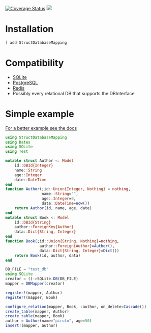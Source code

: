 [![Coverage Status](https://coveralls.io/repos/github/lucianolorenti/StructDatabaseMapping.jl/badge.svg)](https://coveralls.io/github/lucianolorenti/StructDatabaseMapping.jl)  [![](https://img.shields.io/badge/docs-dev-blue.svg)](https://lucianolorenti.github.io/StructDatabaseMapping.jl/dev/index.html)

# Installation
```julia
] add StructDatabaseMapping
```



# Compatibility
* [SQLite](https://github.com/JuliaDatabases/SQLite.jl)
* [PostgreSQL](https://github.com/invenia/LibPQ.jl)
* [Redis](https://github.com/JuliaDatabases/Redis.jl)
* Possibly every relational DB that supports the DBInterface


# Simple example
[For a better example see the docs](https://lucianolorenti.github.io/StructDatabaseMapping.jl/dev/example.html)
```julia
using StructDatabaseMapping
using Dates
using SQLite
using Test

mutable struct Author <: Model
    id::DBId{Integer}
    name::String
    age::Integer
    date::DateTime
end
function Author(;id::Union{Integer, Nothing} = nothing,
                name::String="",
                age::Integer=0,
                date::DateTime=now())
    return Author(id, name, age, date)
end
mutable struct Book <: Model
    id::DBId{String}
    author::ForeignKey{Author}
    data::Dict{String, Integer}
end
function Book(;id::Union{String, Nothing}=nothing,
               author::Foreign{Author}=Author(),
               data::Dict{String, Integer}=Dict())
    return Book(id, author, data)
end

DB_FILE = "test_db"
using SQLite
creator = ()->SQLite.DB(DB_FILE)
mapper = DBMapper(creator)

register!(mapper, Author)
register!(mapper, Book)

configure_relation(mapper, Book, :author, on_delete=Cascade())
create_table(mapper, Author)
create_table(mapper, Book)
author = Author(name="pirulo", age=50)
insert!(mapper, author)
```
